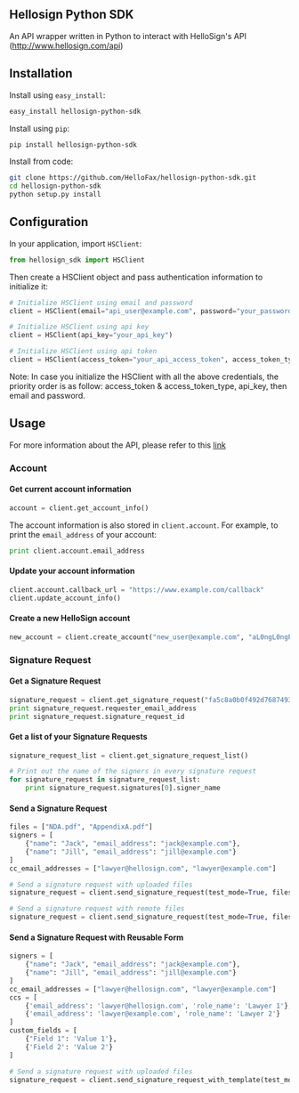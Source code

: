 Hellosign Python SDK
-------------------


An API wrapper written in Python to interact with HelloSign's API (http://www.hellosign.com/api)


## Installation

Install using `easy_install`:

````sh
easy_install hellosign-python-sdk
````

Install using `pip`:

````sh
pip install hellosign-python-sdk
````

Install from code:
````sh
git clone https://github.com/HelloFax/hellosign-python-sdk.git
cd hellosign-python-sdk
python setup.py install
````

## Configuration

In your application, import `HSClient`:

````python
from hellosign_sdk import HSClient
````

Then create a HSClient object and pass authentication information to initialize it:

````python
# Initialize HSClient using email and password
client = HSClient(email="api_user@example.com", password="your_password")

# Initialize HSClient using api key
client = HSClient(api_key="your_api_key")

# Initialize HSClient using api token
client = HSClient(access_token="your_api_access_token", access_token_type="Bearer")
````
Note: In case you initialize the HSClient with all the above credentials, the priority order is as follow: access_token & access_token_type, api_key, then email and password.

## Usage

For more information about the API, please refer to this [link](http://hellosign-python-sdk.readthedocs.org/en/latest/)

### Account

#### Get current account information

````python
account = client.get_account_info()
````

The account information is also stored in `client.account`. For example, to print the `email_address` of your account:

````python
print client.account.email_address
````

#### Update your account information

````python
client.account.callback_url = "https://www.example.com/callback"
client.update_account_info()
````

#### Create a new HelloSign account

````python
new_account = client.create_account("new_user@example.com", "aL0ngL0ngPa55w0rd")
````


### Signature Request


#### Get a Signature Request

````python
signature_request = client.get_signature_request("fa5c8a0b0f492d768749333ad6fcc214c111e967")
print signature_request.requester_email_address
print signature_request.signature_request_id
````

#### Get a list of your Signature Requests

````python
signature_request_list = client.get_signature_request_list()

# Print out the name of the signers in every signature request
for signature_request in signature_request_list:
    print signature_request.signatures[0].signer_name
````

#### Send a Signature Request

````python
files = ["NDA.pdf", "AppendixA.pdf"]
signers = [
    {"name": "Jack", "email_address": "jack@example.com"}, 
    {"name": "Jill", "email_address": "jill@example.com"}
]
cc_email_addresses = ["lawyer@hellosign.com", "lawyer@example.com"]

# Send a signature request with uploaded files
signature_request = client.send_signature_request(test_mode=True, files=None, file_urls=["http://www.example.com/download/sample.pdf"], title="NDA with Acme Co.", subject="The NDA we talked about", message="Please sign this NDA and then we can discuss more. Let me know if you have any questions.", signing_redirect_url=None, signers=signers, cc_email_addresses=cc_email_addresses)

# Send a signature request with remote files
signature_request = client.send_signature_request(test_mode=True, files=files, file_urls=None, title="NDA with Acme Co.", subject="The NDA we talked about", message="Please sign this NDA and then we can discuss more. Let me know if you have any questions.", signing_redirect_url=None, signers=signers, cc_email_addresses=cc_email_addresses)
````

#### Send a Signature Request with Reusable Form

````python
signers = [
    {"name": "Jack", "email_address": "jack@example.com"}, 
    {"name": "Jill", "email_address": "jill@example.com"}
]
cc_email_addresses = ["lawyer@hellosign.com", "lawyer@example.com"]
ccs = [
    {'email_address': 'lawyer@hellosign.com', 'role_name': 'Lawyer 1'},
    {'email_address': 'lawyer@example.com', 'role_name': 'Lawyer 2'}
]
custom_fields = [
    {"Field 1": 'Value 1'}, 
    {'Field 2': 'Value 2'}
]

# Send a signature request with uploaded files
signature_request = client.send_signature_request_with_template(test_mode=True, template_id="fa5c8a0b0f492d768749333ad6fcc214c111e967", title="NDA with Acme Co.", subject="The NDA we talked about", message="Please sign this NDA and then we can discuss more. Let me know if you have any questions.", signing_redirect_url=None, signers=signers, ccs=ccs, custom_fields=custom_fields)
````

